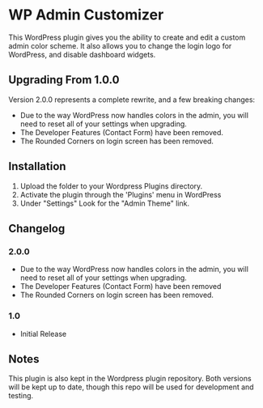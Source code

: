 # WP Admin Customizer

This WordPress plugin gives you the ability to create and edit a custom admin color scheme. It also allows you to change the login logo for WordPress, and disable dashboard widgets.

## Upgrading From 1.0.0

Version 2.0.0 represents a complete rewrite, and a few breaking changes:
* Due to the way WordPress now handles colors in the admin, you will need to reset all of your settings when upgrading.
* The Developer Features (Contact Form) have been removed.
* The Rounded Corners on login screen has been removed.

## Installation

1. Upload the folder to your Wordpress Plugins directory.
1. Activate the plugin through the 'Plugins' menu in WordPress
3. Under "Settings" Look for the "Admin Theme" link.

## Changelog

### 2.0.0
* Due to the way WordPress now handles colors in the admin, you will need to reset all of your settings when upgrading.
* The Developer Features (Contact Form) have been removed
* The Rounded Corners on login screen has been removed.

### 1.0
* Initial Release

## Notes

This plugin is also kept in the Wordpress plugin repository.  Both versions will be kept up to date, though this repo will be used for development and testing.